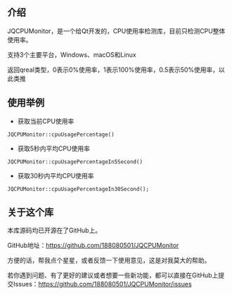 ## 介绍

JQCPUMonitor，是一个给Qt开发的，CPU使用率检测库，目前只检测CPU整体使用率。

支持3个主要平台，Windows、macOS和Linux

返回qreal类型，0表示0%使用率，1表示100%使用率，0.5表示50%使用率，以此类推

## 使用举例

* 获取当前CPU使用率

```
JQCPUMonitor::cpuUsagePercentage()
```

* 获取5秒内平均CPU使用率

```
JQCPUMonitor::cpuUsagePercentageIn5Second()
```

* 获取30秒内平均CPU使用率

```
JQCPUMonitor::cpuUsagePercentageIn30Second();
```

## 关于这个库
本库源码均已开源在了GitHub上。

GitHub地址：https://github.com/188080501/JQCPUMonitor

方便的话，帮我点个星星，或者反馈一下使用意见，这是对我莫大的帮助。

若你遇到问题、有了更好的建议或者想要一些新功能，都可以直接在GitHub上提交Issues：https://github.com/188080501/JQCPUMonitor/issues
